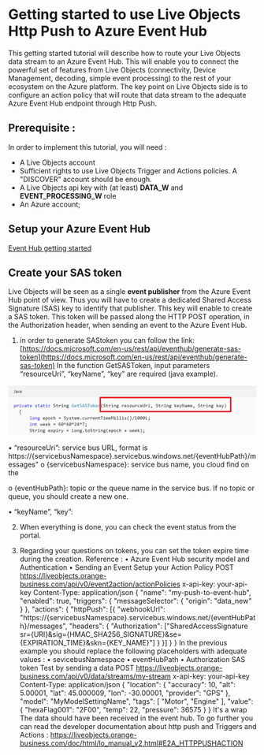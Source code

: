 # Getting started to use Live Objects Http Push to Azure Event Hub # 

This getting started tutorial will describe how to route your Live Objects data stream to an Azure Event Hub. This will enable you to connect the powerful set of features from Live Objects (connectivity, Device Management, decoding, simple event processing) to the rest of your ecosystem on the Azure platform. The key point on Live Objects side is to configure an action policy that will route that data stream to the adequate Azure Event Hub endpoint through Http Push.

## Prerequisite : ##

In order to implement this tutorial, you will need :
*	A Live Objects account
*	Sufficient rights to use Live Objects Trigger and Actions policies. A "DISCOVER" account should be enough.
*	A Live Objects api key with (at least) __DATA_W__ and __EVENT_PROCESSING_W__ role
*	An Azure account;

## Setup your Azure Event Hub ##

[Event Hub getting started](https://docs.microsoft.com/fr-fr/azure/event-hubs/event-hubs-quickstart-portal)

## Create your SAS token ##

Live Objects will be seen as a single __event publisher__ from the Azure Event Hub point of view. Thus you will have to create a dedicated Shared Access Signature (SAS) key to identify that publisher. This key will enable to create a SAS token. This token will be passed along the HTTP POST operation, in the Authorization header, when sending an event to the Azure Event Hub.

1) in order to generate SAStoken you can follow the link:  [https://docs.microsoft.com/en-us/rest/api/eventhub/generate-sas-token](https://docs.microsoft.com/en-us/rest/api/eventhub/generate-sas-token)
In the function GetSASToken, input parameters “resourceUri”, “keyName”, “key” are required (java example).

![](img/azure1.png)
 
•	“resourceUri”: service bus URL, format is https://{servicebusNamespace}.servicebus.windows.net/{eventHubPath}/messages"
o	{servicebusNamespace}: service bus name, you cloud find on the
 
o	{eventHubPath}: topic or the queue name in the service bus. If no topic or queue, you should create a new one.
 
•	“keyName”, “key”:
 
2)	When everything is done, you can check the event status from the portal.
 
3)	Regarding your questions on tokens, you can set the token expire time during the creation.
Reference :
•	Azure Event Hub security model and Authentication
•	Sending an Event
Setup your Action Policy
POST https://liveobjects.orange-business.com/api/v0/event2action/actionPolicies
x-api-key: your-api-key
Content-Type: application/json
{
    "name": "my-push-to-event-hub",
    "enabled": true,
    "triggers": {
        "messageSelector": {
            "origin": "data_new"
        }
    },
    "actions": {
        "httpPush": [{
            "webhookUrl": "https://{servicebusNamespace}.servicebus.windows.net/{eventHubPath}/messages",
            "headers": {
                "Authorization": ["SharedAccessSignature sr={URI}&sig={HMAC_SHA256_SIGNATURE}&se={EXPIRATION_TIME}&skn={KEY_NAME}"]
            }
        }]
    }
}
In the previous example you should replace the following placeholders with adequate values :
•	sevicebusNamespace
•	eventHubPath
•	Authorization SAS token
Test by sending a data
POST https://liveobjects.orange-business.com/api/v0/data/streams/my-stream
x-api-key: your-api-key
Content-Type: application/json
{
  "location": {
    "accuracy": 10,
    "alt": 5.00001,
    "lat": 45.000009,
    "lon": -30.00001,
    "provider": "GPS"
  },
  "model": "MyModelSettingName",
  "tags": [
    "Motor",
    "Engine"
  ],
  "value": {
    "hexaFlag001": "2F00",
    "temp": 22,
    "pressure": 36575
  }
}
It's a wrap
The data should have been received in the event hub.
To go further you can read the developer documentation about http push and Triggers and Actions : https://liveobjects.orange-business.com/doc/html/lo_manual_v2.html#E2A_HTTPPUSHACTION


